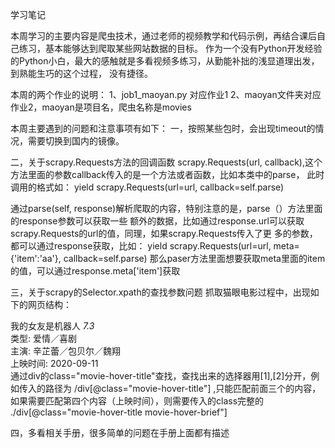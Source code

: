 学习笔记

本周学习的主要内容是爬虫技术，通过老师的视频教学和代码示例，再结合课后自己练习，基本能够达到爬取某些网站数据的目标。
作为一个没有Python开发经验的Python小白，最大的感触就是多看视频多练习，从勤能补拙的浅显道理出发，到熟能生巧的这个过程，
没有捷径。

本周的两个作业的说明：
1、job1_maoyan.py 对应作业1
2、maoyan文件夹对应作业2，maoyan是项目名，爬虫名称是movies

本周主要遇到的问题和注意事项有如下：
一，按照某些包时，会出现timeout的情况，需要切换到国内的镜像。

二，关于scrapy.Requests方法的回调函数
scrapy.Requests(url, callback),这个方法里面的参数callback传入的是一个方法或者函数，比如本类中的parse，
此时调用的格式如：
	yield scrapy.Requests(url=url, callback=self.parse)

 通过parse(self, response)解析爬取的内容，特别注意的是，parse（）方法里面的response参数可以获取一些
 额外的数据，比如通过response.url可以获取scrapy.Requests的url的值，同理，如果scrapy.Requests传入了更
 多的参数，都可以通过response获取，比如：
 	yield scrapy.Requests(url=url, meta={'item':'aa'}, callback=self.parse)
 那么paser方法里面想要获取meta里面的item的值，可以通过response.meta['item']获取

 三，关于scrapy的Selector.xpath的查找参数问题
 抓取猫眼电影过程中，出现如下的网页结构：
 	<div class="movie-hover-info">
        <div class="movie-hover-title" title="我的女友是机器人" >
          <span class="name ">我的女友是机器人</span>
            <span class="score channel-detail-orange"><i class="integer">7.</i><i class="fraction">3</i></span>
        </div>
        <div class="movie-hover-title" title="我的女友是机器人" >
          <span class="hover-tag">类型:</span>
          爱情／喜剧
        </div>
        <div class="movie-hover-title" title="我的女友是机器人" >
          <span class="hover-tag">主演:</span>
          辛芷蕾／包贝尔／魏翔
        </div>
        <div class="movie-hover-title movie-hover-brief" title="我的女友是机器人" >
          <span class="hover-tag">上映时间:</span>
          2020-09-11
        </div>
    </div>
通过div的class="movie-hover-title"查找，查找出来的选择器用[1],[2]分开，例如传入的路径为 /div[@class="movie-hover-title"] ,只能匹配前面三个的内容，如果需要匹配第四个内容（上映时间），则需要传入的class完整的 ./div[@class="movie-hover-title movie-hover-brief"]

四，多看相关手册，很多简单的问题在手册上面都有描述